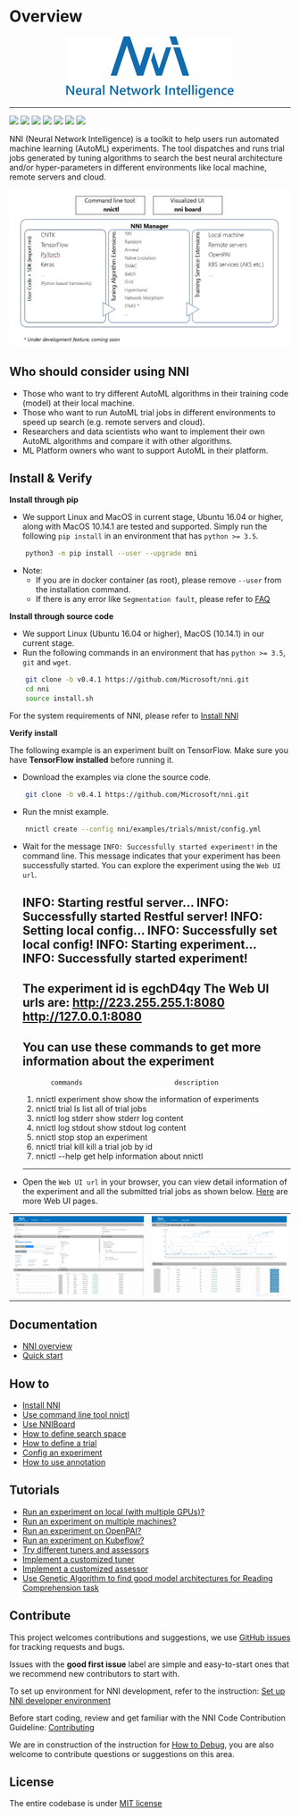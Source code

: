 # Overview

<p align="center">
<img src="https://raw.githubusercontent.com/Microsoft/nni/master/docs/img/nni_logo.png" alt="drawing" width="300"/>
</p>

* * *

[![](https://img.shields.io/badge/license-MIT-yellow.svg)](https://github.com/Microsoft/nni/blob/master/LICENSE) [![](https://msrasrg.visualstudio.com/NNIOpenSource/_apis/build/status/Microsoft.nni)](https://msrasrg.visualstudio.com/NNIOpenSource/_build/latest?definitionId=6) [![](https://img.shields.io/github/issues-raw/Microsoft/nni.svg)](https://github.com/Microsoft/nni/issues?q=is%3Aissue+is%3Aopen) [![](https://img.shields.io/github/issues/Microsoft/nni/bug.svg)](https://github.com/Microsoft/nni/issues?q=is%3Aissue+is%3Aopen+label%3Abug) [![](https://img.shields.io/github/issues-pr-raw/Microsoft/nni.svg)](https://github.com/Microsoft/nni/pulls?q=is%3Apr+is%3Aopen) [![](https://img.shields.io/github/release/Microsoft/nni.svg)](https://github.com/Microsoft/nni/releases) [![](https://badges.gitter.im/Microsoft/nni.svg)](https://gitter.im/Microsoft/nni?utm_source=badge&utm_medium=badge&utm_campaign=pr-badge&utm_content=badge)

NNI (Neural Network Intelligence) is a toolkit to help users run automated machine learning (AutoML) experiments. The tool dispatches and runs trial jobs generated by tuning algorithms to search the best neural architecture and/or hyper-parameters in different environments like local machine, remote servers and cloud.

![](img/nni_arch_overview.png)

## **Who should consider using NNI**

* Those who want to try different AutoML algorithms in their training code (model) at their local machine.
* Those who want to run AutoML trial jobs in different environments to speed up search (e.g. remote servers and cloud).
* Researchers and data scientists who want to implement their own AutoML algorithms and compare it with other algorithms.
* ML Platform owners who want to support AutoML in their platform.

## **Install & Verify**

**Install through pip**

* We support Linux and MacOS in current stage, Ubuntu 16.04 or higher, along with MacOS 10.14.1 are tested and supported. Simply run the following `pip install` in an environment that has `python >= 3.5`. 

```bash
    python3 -m pip install --user --upgrade nni
```

* Note: 
  * If you are in docker container (as root), please remove `--user` from the installation command.
  * If there is any error like `Segmentation fault`, please refer to [FAQ](FAQ.md)

**Install through source code**

* We support Linux (Ubuntu 16.04 or higher), MacOS (10.14.1) in our current stage. 
* Run the following commands in an environment that has `python >= 3.5`, `git` and `wget`.

```bash
    git clone -b v0.4.1 https://github.com/Microsoft/nni.git
    cd nni  
    source install.sh 
```

For the system requirements of NNI, please refer to [Install NNI](Installation.md)

**Verify install**

The following example is an experiment built on TensorFlow. Make sure you have **TensorFlow installed** before running it.

* Download the examples via clone the source code. 

```bash
    git clone -b v0.4.1 https://github.com/Microsoft/nni.git
```

* Run the mnist example.

```bash
    nnictl create --config nni/examples/trials/mnist/config.yml
```

* Wait for the message `INFO: Successfully started experiment!` in the command line. This message indicates that your experiment has been successfully started. You can explore the experiment using the `Web UI url`.

    INFO: Starting restful server...
    INFO: Successfully started Restful server!
    INFO: Setting local config...
    INFO: Successfully set local config!
    INFO: Starting experiment...
    INFO: Successfully started experiment!
    -----------------------------------------------------------------------
    The experiment id is egchD4qy
    The Web UI urls are: http://223.255.255.1:8080   http://127.0.0.1:8080
    -----------------------------------------------------------------------
    
    You can use these commands to get more information about the experiment
    -----------------------------------------------------------------------
             commands                       description
    
    1. nnictl experiment show        show the information of experiments
    2. nnictl trial ls               list all of trial jobs
    3. nnictl log stderr             show stderr log content
    4. nnictl log stdout             show stdout log content
    5. nnictl stop                   stop an experiment
    6. nnictl trial kill             kill a trial job by id
    7. nnictl --help                 get help information about nnictl
    -----------------------------------------------------------------------
    

* Open the `Web UI url` in your browser, you can view detail information of the experiment and all the submitted trial jobs as shown below. [Here](WebUI.md) are more Web UI pages.

<table style="border: none">
    <th><img src="https://raw.githubusercontent.com/Microsoft/nni/dev-doc/docs/img/webui_overview_page.png" alt="drawing" width="395"/></th>
    <th><img src="https://raw.githubusercontent.com/Microsoft/nni/dev-doc/docs/img/webui_trialdetail_page.png" alt="drawing" width="410"/></th>
</table>

## **Documentation**

* [NNI overview](Overview.md)
* [Quick start](GetStarted.md)

## **How to**

* [Install NNI](Installation.md)
* [Use command line tool nnictl](NNICTLDOC.md)
* [Use NNIBoard](WebUI.md)
* [How to define search space](SearchSpaceSpec.md)
* [How to define a trial](howto_1_WriteTrial.md)
* [Config an experiment](ExperimentConfig.md)
* [How to use annotation](howto_1_WriteTrial.md#nni-python-annotation)

## **Tutorials**

* [Run an experiment on local (with multiple GPUs)?](tutorial_1_CR_exp_local_api.md)
* [Run an experiment on multiple machines?](tutorial_2_RemoteMachineMode.md)
* [Run an experiment on OpenPAI?](PAIMode.md)
* [Run an experiment on Kubeflow?](KubeflowMode.md)
* [Try different tuners and assessors](tutorial_3_tryTunersAndAssessors.md)
* [Implement a customized tuner](howto_2_CustomizedTuner.md)
* [Implement a customized assessor](../examples/assessors/README.md)
* [Use Genetic Algorithm to find good model architectures for Reading Comprehension task](../examples/trials/ga_squad/README.md)

## **Contribute**

This project welcomes contributions and suggestions, we use [GitHub issues](https://github.com/Microsoft/nni/issues) for tracking requests and bugs.

Issues with the **good first issue** label are simple and easy-to-start ones that we recommend new contributors to start with.

To set up environment for NNI development, refer to the instruction: [Set up NNI developer environment](SetupNNIDeveloperEnvironment.md)

Before start coding, review and get familiar with the NNI Code Contribution Guideline: [Contributing](CONTRIBUTING.md)

We are in construction of the instruction for [How to Debug](HowToDebug.md), you are also welcome to contribute questions or suggestions on this area.

## **License**

The entire codebase is under [MIT license](https://github.com/Microsoft/nni/blob/master/LICENSE)